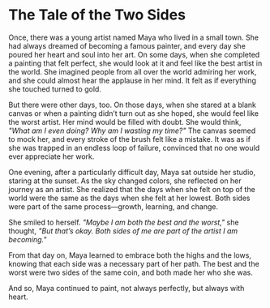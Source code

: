 # The Tale of the Two Sides

Once, there was a young artist named Maya who lived in a small town. She had always dreamed of becoming a famous painter, and every day she poured her heart and soul into her art. On some days, when she completed a painting that felt perfect, she would look at it and feel like the best artist in the world. She imagined people from all over the world admiring her work, and she could almost hear the applause in her mind. It felt as if everything she touched turned to gold.

But there were other days, too. On those days, when she stared at a blank canvas or when a painting didn’t turn out as she hoped, she would feel like the worst artist. Her mind would be filled with doubt. She would think, *"What am I even doing? Why am I wasting my time?"* The canvas seemed to mock her, and every stroke of the brush felt like a mistake. It was as if she was trapped in an endless loop of failure, convinced that no one would ever appreciate her work.

One evening, after a particularly difficult day, Maya sat outside her studio, staring at the sunset. As the sky changed colors, she reflected on her journey as an artist. She realized that the days when she felt on top of the world were the same as the days when she felt at her lowest. Both sides were part of the same process—growth, learning, and change.

She smiled to herself. *"Maybe I am both the best and the worst,"* she thought, *"But that’s okay. Both sides of me are part of the artist I am becoming."*

From that day on, Maya learned to embrace both the highs and the lows, knowing that each side was a necessary part of her path. The best and the worst were two sides of the same coin, and both made her who she was.

And so, Maya continued to paint, not always perfectly, but always with heart.
